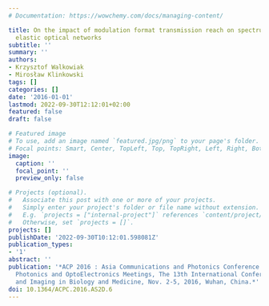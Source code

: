 ```yaml
---
# Documentation: https://wowchemy.com/docs/managing-content/

title: On the impact of modulation format transmission reach on spectrum usage in
  elastic optical networks
subtitle: ''
summary: ''
authors:
- Krzysztof Walkowiak
- Mirosław Klinkowski
tags: []
categories: []
date: '2016-01-01'
lastmod: 2022-09-30T12:12:01+02:00
featured: false
draft: false

# Featured image
# To use, add an image named `featured.jpg/png` to your page's folder.
# Focal points: Smart, Center, TopLeft, Top, TopRight, Left, Right, BottomLeft, Bottom, BottomRight.
image:
  caption: ''
  focal_point: ''
  preview_only: false

# Projects (optional).
#   Associate this post with one or more of your projects.
#   Simply enter your project's folder or file name without extension.
#   E.g. `projects = ["internal-project"]` references `content/project/deep-learning/index.md`.
#   Otherwise, set `projects = []`.
projects: []
publishDate: '2022-09-30T10:12:01.598081Z'
publication_types:
- '1'
abstract: ''
publication: '*ACP 2016 : Asia Communications and Photonics Conference : The 9th International
  Photonics and OptoElectronics Meetings, The 13th International Conference on Photonics
  and Imaging in Biology and Medicine, Nov. 2-5, 2016, Wuhan, China.*'
doi: 10.1364/ACPC.2016.AS2D.6
---
```

